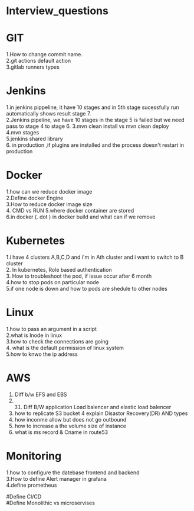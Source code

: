 # Interview_questions
# GIT
1.How to change commit name.  
2.git actions default action  
3.gitlab runners types 



# Jenkins
1.in jenkins pippeline, it have 10 stages and in 5th stage sucessfully run automatically shows result stage 7.  
2.Jenkins pipeline, we have 10 stages in the stage 5 is failed but we need pass to stage 4 to stage 6.
3.mvn clean install vs mvn clean deploy  
4.mvn stages  
5.jenkins shared library  
6. in production ,if plugins are installed and the process doesn't restart in production   





# Docker
1.how can we reduce docker image  
2.Define docker Engine   
3.How to reduce docker image size  
4. CMD vs RUN 
5.where docker container are stored  
6.in docker (. dot ) in docker build and what can if we remove  






# Kubernetes
1.i have  4 clusters A,B,C,D  and i'm in Ath cluster and i want to switch to B cluster  
2. In kubernetes, Role based authentication  
3. How to troubleshoot the pod, if issue occur after 6 month  
4.how to stop pods on particular node  
5.if one node is down and how to pods are shedule to other nodes  





# Linux
1.how to pass an argument in a script  
 2.what is Inode in linux  
 3.how to check the connections are going  
 4. what is the default permission of linux system   
 5.how to knwo the ip address  


# AWS
1. Diff b/w EFS and  EBS
2. 31. Diff B/W application Load balencer and elastic load balencer
 3. how to replicate S3 bucket
4  explain Disastor Recovery(DR) AND types    
5. how inconme allow but does not go outbound
6. how to increase a the volume size of instance
7. what is ms record & Cname in route53







# Monitoring

1.how to configure the datebase frontend and backend  
3.How to define Alert manager in grafana  
4.define prometheus 

#Define CI/CD  
#Define Monolithic vs microservises

  

